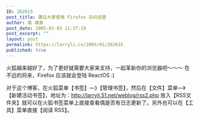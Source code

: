 ```yaml
---
ID: 262615
post_title: 建议大家使用 Firefox 访问这里
author: 南 靖男
post_date: 2005-01-03 11:37:19
post_excerpt: ""
layout: post
permalink: https://larryli.cn/2005/01/262615
published: true
---
```

火狐越来越好了，为了更好就需要大家来支持，一起革新你的浏览器吧～～～
在不远的将来，Firefox 应该就会登陆 ReactOS :)

对于这个博客，在火狐菜单【书签】—》【管理书签】，然后在【文件】菜单—》【新建活动书签】，地址为：http://larryli.51.net/weblog/rss2.php 放入【RSS文件夹】就可以在火狐书签菜单上直接查看偶是否有日志更新了。另外也可以在【工具】菜单直接【阅读 RSS】。